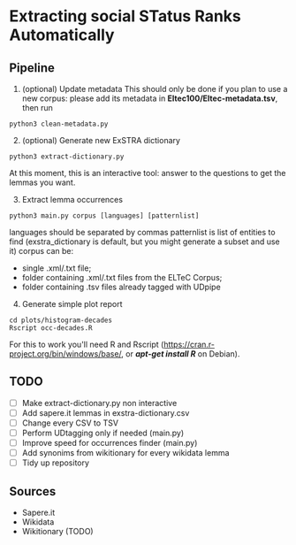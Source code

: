 # Extracting social STatus Ranks Automatically

## Pipeline

1. (optional) Update metadata
This should only be done if you plan to use a new corpus: please add its metadata in **Eltec100/Eltec-metadata.tsv**, then run
```
python3 clean-metadata.py
```

2. (optional) Generate new ExSTRA dictionary
```
python3 extract-dictionary.py
```
At this moment, this is an interactive tool: answer to the questions to get the lemmas you want.

3. Extract lemma occurrences
```
python3 main.py corpus [languages] [patternlist]
```
languages should be separated by commas
patternlist is list of entities to find (exstra_dictionary is default, but you might generate a subset and use it)
corpus can be:
* single .xml/.txt file;
* folder containing .xml/.txt files from the ELTeC Corpus;
* folder containing .tsv files already tagged with UDpipe

4. Generate simple plot report
```
cd plots/histogram-decades
Rscript occ-decades.R
```
For this to work you'll need R and Rscript (https://cran.r-project.org/bin/windows/base/, or ***apt-get install R*** on Debian).

## TODO
- [ ] Make extract-dictionary.py non interactive
- [ ] Add sapere.it lemmas in exstra-dictionary.csv
- [ ] Change every CSV to TSV
- [ ] Perform UDtagging only if needed (main.py)
- [ ] Improve speed for occurrences finder (main.py)
- [ ] Add synonims from wikitionary for every wikidata lemma
- [ ] Tidy up repository

## Sources
* Sapere.it
* Wikidata
* Wikitionary (TODO)
